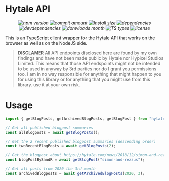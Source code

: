 # **Hytale API**

<div style="font-style: italic; text-align: center;" markdown="1">

![npm version](https://badgen.net/npm/v/hytale-api)
![commit amount](https://badgen.net/github/commits/hytalenews/hytale-api/)
![Install size](https://badgen.net/github/last-commit/hytalenews/hytale-api)
![dependencies](https://img.shields.io/david/hytalenews/hytale-api)
![devdependencies](https://img.shields.io/david/dev/hytalenews/hytale-api)
![donwloads month](https://badgen.net/npm/dm/hytale-api)
![TS types](https://badgen.net/npm/types/hytale-api)
![license](https://badgen.net/npm/license/hytale-api)

</div>

This is an TypeScript client wrapper for the Hytale API that works on the browser as well as on the NodeJS side.

> **DISCLAMER** All API endpoints disclosed here are found by my own findings and have not been made public by Hytale nor Hypixel Studios Limited. This means that those API endspoints might not be intended to be used in anyway by 3rd parties nor do I grant you permissions too. I am in no way responsible for anything that might happen to you for using this library or for anything that you might use from this library. use it at your own risk.

# Usage

```js
import { getBlogPosts, getArchivedBlogPosts, getBlogPost } from "hytale-api";

// Get all published blogpost summaries
const allBlogposts = await getBlogPosts();

// Get the 2 recent published blogpost summaries (descending order)
const twoRecentBlogPosts = await getBlogPosts(2);

// Get the blogpost about https://hytale.com/news/2018/12/simon-and-rezzus
const blogPostBySandR = await getBlogPost("simon-and-rezzus");

// Get all posts from 2020 the 3rd month
const archivedBlogposts = await getArchivedBlogPosts(2020, 3);
```
